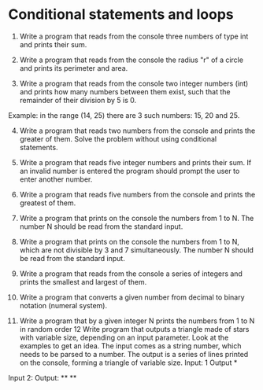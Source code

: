 # Conditional statements and loops
1. Write a program that reads from the console three numbers of type int and prints their sum. 

2. Write a program that reads from the console the radius "r" of a circle and prints its perimeter and area.

3. Write a program that reads from the console two integer numbers (int) and prints how many numbers between them exist, such that the  remainder of their division by 5 is 0. 

Example: in the range (14, 25) there are 3 such numbers: 15, 20 and 25.

4. Write a program that reads two numbers from the console and prints the greater of them. Solve the problem without using conditional statements.

5. Write a program that reads five integer numbers and prints their sum. If an invalid number is entered the program should prompt the user to enter another number.

6. Write a program that reads five numbers from the console and prints the greatest of them.


7. Write a program that prints on the console the numbers from 1 to N. The number N should be read from the standard input.

8. Write a program that prints on the console the numbers from 1 to N, which are not divisible by 3 and 7 simultaneously. The number N should be read from the standard input.

9. Write a program that reads from the console a series of integers and prints the smallest and largest of them.

10. Write a program that converts a given number from decimal to binary notation (numeral system).

11. Write a program that by a given integer N prints the numbers from 1 to N in random order
12 Write program that outputs a triangle made of stars with variable size, depending on an input parameter. Look at the examples to get an idea.
  The input comes as a string number, which needs to be parsed to a number.
  The output is a series of lines printed on the console, forming a triangle of variable size.
  Input: 1
  Output *

   Input 2:
   Output: **
           **
